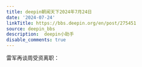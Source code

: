 ```yaml
---
title: deepin朝闻天下2024年7月24日
date: '2024-07-24'
linkTitle: https://bbs.deepin.org/en/post/275451
source: deepin_bbs
description:  deepin小助手 
disable_comments: true
---
```

雷军再谈周受资离职：
